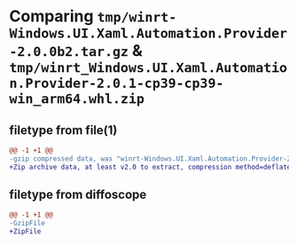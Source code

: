 # Comparing `tmp/winrt-Windows.UI.Xaml.Automation.Provider-2.0.0b2.tar.gz` & `tmp/winrt_Windows.UI.Xaml.Automation.Provider-2.0.1-cp39-cp39-win_arm64.whl.zip`

## filetype from file(1)

```diff
@@ -1 +1 @@
-gzip compressed data, was "winrt-Windows.UI.Xaml.Automation.Provider-2.0.0b2.tar", last modified: Sat Dec  2 18:27:23 2023, max compression
+Zip archive data, at least v2.0 to extract, compression method=deflate
```

## filetype from diffoscope

```diff
@@ -1 +1 @@
-GzipFile
+ZipFile
```

